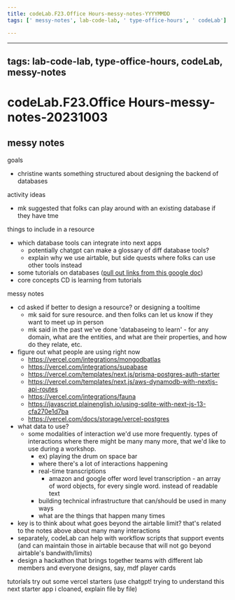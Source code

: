 ```yaml
---
title: codeLab.F23.Office Hours-messy-notes-YYYYMMDD
tags: [' messy-notes', lab-code-lab, ' type-office-hours', ' codeLab']

---
```


---
tags: lab-code-lab, type-office-hours, codeLab, messy-notes
---
# codeLab.F23.Office Hours-messy-notes-20231003

## messy notes
goals
* christine wants something structured about designing the backend of databases

activity ideas
* mk suggested that folks can play around with an existing database if they have tme

things to include in a resource
* which database tools can integrate into next apps
    * potentially chatgpt can make a glossary of diff database tools?
    * explain why we use airtable, but side quests where folks can use other tools instead
* some tutorials on databases ([pull out links from this google doc](https://docs.google.com/document/d/1o6-p_T_7cYk7lxB4kvSmg-fZn7f4qoQCTEFWWr9jguw/edit#heading=h.g414n3bbzsg7))
* core concepts CD is learning from tutorials

messy notes
* cd asked if better to design a resource? or designing a tooltime
    * mk said for sure resource. and then folks can let us know if they want to meet up in person
    * mk said in the past we've done 'databaseing to learn' - for any domain, what are the entities, and what are their properties, and how do they relate, etc.
* figure out what people are using right now
    * https://vercel.com/integrations/mongodbatlas
    * https://vercel.com/integrations/supabase
    * https://vercel.com/templates/next.js/prisma-postgres-auth-starter
    * https://vercel.com/templates/next.js/aws-dynamodb-with-nextjs-api-routes
    * https://vercel.com/integrations/fauna
    * https://javascript.plainenglish.io/using-sqlite-with-next-js-13-cfa270e1d7ba
    * https://vercel.com/docs/storage/vercel-postgres
* what data to use?
    * some modalities of interaction we'd use more frequently. types of interactions where there might be many many more, that we'd like to use during a workshop.
        * ex) playing the drum on space bar
        * where there's a lot of interactions happening
        * real-time transcriptions
            * amazon and google offer word level transcription - an array of word objects, for every single word. instead of readable text
        * building technical infrastructure that can/should be used in many ways
        * what are the things that happen many times
* key is to think about what goes beyond the airtable limit? that's related to the notes above about many many interactions
* separately, codeLab can help with workflow scripts that support events (and can maintain those in airtable because that will not go beyond airtable's bandwith/limits)
* design a hackathon that brings together teams with different lab members and everyone designs, say, mdf player cards



tutorials
try out some vercel starters (use chatgpt! trying to understand this next starter app i cloaned, explain file by file)
